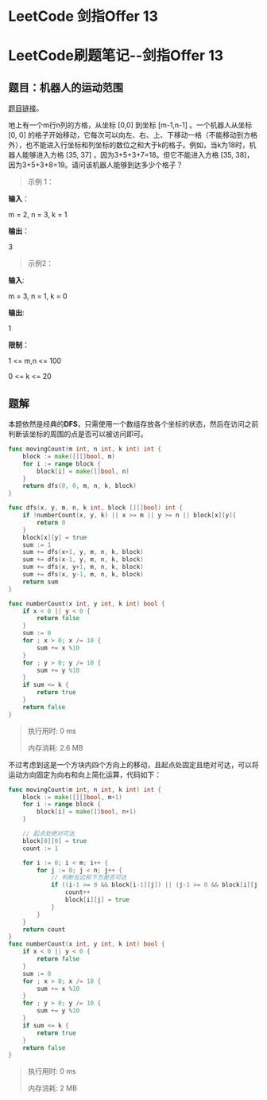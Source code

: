# LeetCode 剑指Offer 13

<!--more-->

# LeetCode刷题笔记--剑指Offer 13

## 题目：机器人的运动范围

[题目链接](https://leetcode-cn.com/problems/ji-qi-ren-de-yun-dong-fan-wei-lcof/)。

地上有一个m行n列的方格，从坐标 [0,0] 到坐标 [m-1,n-1] 。一个机器人从坐标 [0, 0] 的格子开始移动，它每次可以向左、右、上、下移动一格（不能移动到方格外），也不能进入行坐标和列坐标的数位之和大于k的格子。例如，当k为18时，机器人能够进入方格 [35, 37] ，因为3+5+3+7=18。但它不能进入方格 [35, 38]，因为3+5+3+8=19。请问该机器人能够到达多少个格子？

> 示例 1：

**输入**：

m = 2, n = 3, k = 1

**输出**：

3

> 示例2：

**输入**:

m = 3, n = 1, k = 0

**输出**:

1

**限制**：

1 <= m,n <= 100

0 <= k <= 20

## 题解

本题依然是经典的**DFS**，只需使用一个数组存放各个坐标的状态，然后在访问之前判断该坐标的周围的点是否可以被访问即可。

```go
func movingCount(m int, n int, k int) int {
	block := make([][]bool, m)
	for i := range block {
		block[i] = make([]bool, n)
	}
	return dfs(0, 0, m, n, k, block)
}

func dfs(x, y, m, n, k int, block [][]bool) int {
	if !numberCount(x, y, k) || x >= m || y >= n || block[x][y]{
		return 0
	}
	block[x][y] = true
	sum := 1
	sum += dfs(x+1, y, m, n, k, block)
	sum += dfs(x-1, y, m, n, k, block)
	sum += dfs(x, y+1, m, n, k, block)
	sum += dfs(x, y-1, m, n, k, block)
	return sum
}

func numberCount(x int, y int, k int) bool {
	if x < 0 || y < 0 {
		return false
	}
	sum := 0
	for ; x > 0; x /= 10 {
		sum += x %10
	}
	for ; y > 0; y /= 10 {
		sum += y %10
	}
	if sum <= k {
		return true
	}
	return false
}
```

> 执行用时: 0 ms
>
> 内存消耗: 2.6 MB

不过考虑到这是一个方块内四个方向上的移动，且起点处固定且绝对可达，可以将运动方向固定为向右和向上简化运算，代码如下：

```go
func movingCount(m int, n int, k int) int {
	block := make([][]bool, m+1)
	for i := range block {
		block[i] = make([]bool, n+1)
	}

    // 起点处绝对可达
	block[0][0] = true
	count := 1

	for i := 0; i < m; i++ {
		for j := 0; j < n; j++ {
            // 判断左边和下方是否可达
			if ((i-1 >= 0 && block[i-1][j]) || (j-1 >= 0 && block[i][j-1])) && numberCount(i, j, k) {
				count++
				block[i][j] = true
			}
		}
	}
	return count
}
func numberCount(x int, y int, k int) bool {
	if x < 0 || y < 0 {
		return false
	}
	sum := 0
	for ; x > 0; x /= 10 {
		sum += x %10
	}
	for ; y > 0; y /= 10 {
		sum += y %10
	}
	if sum <= k {
		return true
	}
	return false
}
```

> 执行用时: 0 ms
>
> 内存消耗: 2 MB
